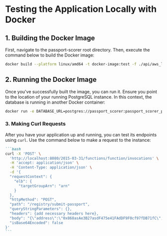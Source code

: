# Testing the Application Locally with Docker

## 1. Building the Docker Image

First, navigate to the passport-scorer root directory. Then, execute the command below to build the Docker image:

```bash
docker build --platform linux/amd64 -t docker-image:test -f ./api/aws_lambdas/submit_passport/Dockerfile ./api
```

## 2. Running the Docker Image

Once you've successfully built the image, you can run it. Ensure you point to the location of your running PostgreSQL instance. In this context, the database is running in another Docker container:

```bash
docker run -e DATABASE_URL=postgres://passport_scorer:passport_scorer_pwd@host.docker.internal:5432/passport_scorer -p 8080:8080 docker-image:test
```

### 3. Making Curl Requests

After you have your application up and running, you can test its endpoints using `curl`. Use the command below to make a request to the instance:

````markdown
```bash
curl -X 'POST' \
  'http://localhost:8080/2015-03-31/functions/function/invocations' \
  -H 'accept: application/json' \
  -H 'Content-Type: application/json' \
  -d '{
  "requestContext": {
    "elb": {
      "targetGroupArn": "arn"
    }
  },
  "httpMethod": "POST",
  "path": "/registry/submit-passport",
  "queryStringParameters": {},
  "headers": {add necessary headers here},
  "body": "{\"address\":\"0x868asAe3B27asdF475e41FAdDF9F0cf97fDB71fC\",\"community\":\"24\"}",
  "isBase64Encoded": false
}'
```
